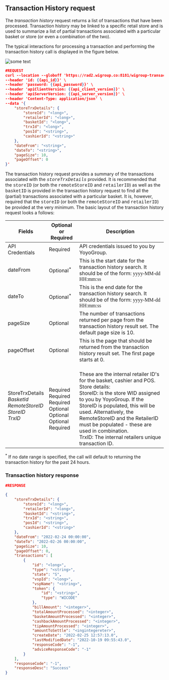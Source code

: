 ## Transaction History request

The <em>transaction history</em> request returns a list of transactions that have been processed. Transaction history may be linked to a specific retail store and is used to summarize a list of partial transactions associated with a particular basket or store (or even a combination of the two).

The typical interactions for processing a transaction and performing the transaction history call is displayed in the figure below.

<img style="background-color: #ffffff;" src="./images/wiGroupTEIntegraion4.png" alt="some text"/>

```json
#REQUEST
curl --location --globoff 'https://rad2.wigroup.co:8181/wigroup-transactionengine/pos-providers/transaction-history' \
--header 'id: {{api_id}}' \
--header 'password: {{api_password}}' \
--header 'apiClientVersion: {{api_client_version}}' \
--header 'apiServerVersion: {{api_server_version}}' \
--header 'Content-Type: application/json' \
--data '{
    "storeTrxDetails": {
        "storeId": "<long>",
        "retailerId": "<long>",
        "basketId": "<long>",
        "trxId": "<long>",
        "posId": "<string>",
        "cashierId": "<string>"
    },
    "dateFrom": "<string>",
    "dateTo": "<string>",
    "pageSize": 10,
    "pageOffset": 0 
}'
```

The transaction history request provides a summary of the transactions associated with the <em><font face="Courier New">storeTrxDetails</font></em> provided. It is recommended that the <font face="Courier New">storeID</font> (or both the <font face="Courier New">remoteStoreID</font> and <font face="Courier New">retailerID</font>) as well as the <font face="Courier New">basketID</font> is provided in the transaction history request to find all the (partial) transactions associated with a particular basket. It is, however, required that the <font face="Courier New">storeID</font> (or both the <font face="Courier New">remoteStoreID</font> and <font face="Courier New">retailerID</font>) be provided at the very minimum. The basic layout of the transaction history request looks a follows:

Fields | Optional or Required | Description
------ | -------------------- | -----------
API Credentials | Required | API credentials issued to you by YoyoGroup.
dateFrom | Optional<sup>*</sup> | This is the start date for the transaction history search. It should be of the form: <font face="Consolas">yyyy-MM-dd HH:mm:ss</font>
dateTo | Optional<sup>*</sup> | This is the end date for the transaction history search. It should be of the form: <font face="Consolas">yyyy-MM-dd HH:mm:ss</font>
pageSize | Optional | The number of transactions returned per page from the transaction history result set. The default page size is 10.
pageOffset| Optional | This is the page that should be returned from the transaction history result set. The first page starts at 0.
StoreTrxDetails <br> <em>BasketId</em> <br> <em>RemoteStoreID</em> <br> <em>StoreID</em> <br> <em>TrxID</em> | <br> Required <br> Required <br> Required <br> Optional <br> Optional <br> Optional <br> Required |  <br> These are the internal retailer ID's for the basket, cashier and POS. <br> Store details: <br> StoreID: is the store WID assigned to you by YoyoGroup. If the StoreID is populated, this will be used. Alternatively, the RemoteStoreID and the RetailerID must be populated - these are used in combination. <br> TrxID:  The internal retailers unique transaction ID.

<sup>*</sup> If no date range is specified, the call will default to returning the transaction history for the past 24 hours.

### Transaction history response


```json
#RESPONSE

{
    "storeTrxDetails": {
        "storeId": "<long>",
        "retailerId": "<long>",
        "basketId": "<string>",
        "trxId": "<string>",
        "posId": "<string>",
        "cashierId": "<string>"
    },
    "dateFrom": "2022-02-24 00:00:00",
    "dateTo": "2022-02-26 00:00:00",
    "pageSize": 10,
    "pageOffset": 0,
    "transactions": [
        {
            "id": "<long>",
            "type": "<string>",
            "state": "S",
            "vspId": "<long>",
            "vspName": "<string>",
            "token": {
                "id": "<string>",
                "type": "WICODE"
            },
            "billAmount": "<integer>",
            "totalAmountProcessed": "<integer>",
            "basketAmountProcessed": "<integer>",
            "cashbackAmountProcessed": "<integer>",
            "tipAmountProcessed": "<integer>",
            "amountToSettle": "<ingintegereter>",
            "createDate": "2022-02-25 12:57:13.0",
            "lastModifiedDate": "2022-10-19 09:55:43.0",
            "responseCode": "-1",
            "adviceResponseCode": "-1"
        }
    ],
    "responseCode": "-1",
    "responseDesc": "Success"
}
```